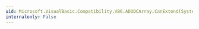 ```yaml
---
uid: Microsoft.VisualBasic.Compatibility.VB6.ADODCArray.CanExtend(System.Object)
internalonly: False
---
```

